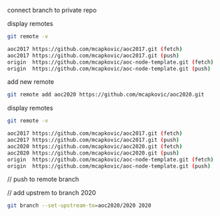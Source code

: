connect branch to private repo

display remotes
```bash
git remote -v

aoc2017	https://github.com/mcapkovic/aoc2017.git (fetch)
aoc2017	https://github.com/mcapkovic/aoc2017.git (push)
origin	https://github.com/mcapkovic/aoc-node-template.git (fetch)
origin	https://github.com/mcapkovic/aoc-node-template.git (push)
```

add new remote
```bash
git remote add aoc2020 https://github.com/mcapkovic/aoc2020.git
```

display remotes
```bash
git remote -v

aoc2017	https://github.com/mcapkovic/aoc2017.git (fetch)
aoc2017	https://github.com/mcapkovic/aoc2017.git (push)
aoc2020	https://github.com/mcapkovic/aoc2020.git (fetch)
aoc2020	https://github.com/mcapkovic/aoc2020.git (push)
origin	https://github.com/mcapkovic/aoc-node-template.git (fetch)
origin	https://github.com/mcapkovic/aoc-node-template.git (push)
```

// push to remote branch

// add upstrem to branch 2020
```bash
git branch --set-upstream-to=aoc2020/2020 2020
```
